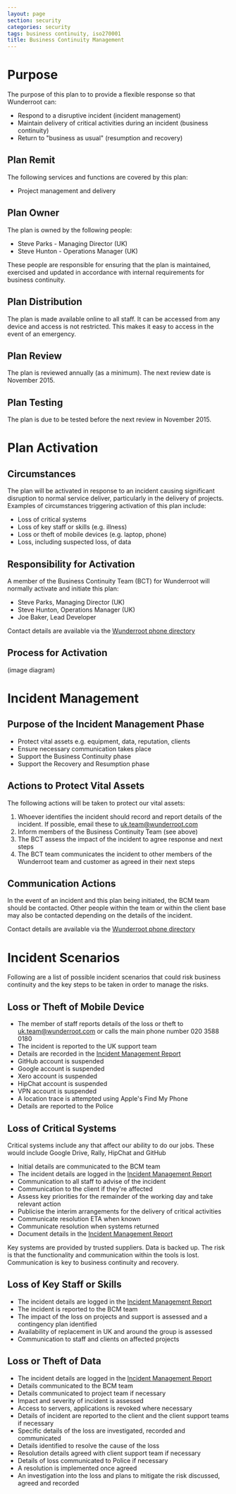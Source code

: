```yaml
---
layout: page
section: security
categories: security
tags: business continuity, iso270001
title: Business Continuity Management
---
```


# Purpose

The purpose of this plan to to provide a flexible response so that Wunderroot can:

* Respond to a disruptive incident (incident management)
* Maintain delivery of critical activities during an incident (business continuity)
* Return to "business as usual" (resumption and recovery)

## Plan Remit

The following services and functions are covered by this plan:

* Project management and delivery

## Plan Owner

The plan is owned by the following people:

* Steve Parks - Managing Director (UK)
* Steve Hunton - Operations Manager (UK)

These people are responsible for ensuring that the plan is maintained, exercised and updated in accordance with internal requirements for business continuity.

## Plan Distribution

The plan is made available online to all staff. It can be accessed from any device and access is not restricted. This makes it easy to access in the event of an emergency.

## Plan Review

The plan is reviewed annually (as a minimum). The next review date is November 2015.

## Plan Testing

The plan is due to be tested before the next review in November 2015.

# Plan Activation

## Circumstances

The plan will be activated in response to an incident causing significant disruption to normal service deliver, particularly in the delivery of projects. Examples of circumstances triggering activation of this plan include:

* Loss of critical systems
* Loss of key staff or skills (e.g. illness)
* Loss or theft of mobile devices (e.g. laptop, phone)
* Loss, including suspected loss, of data

## Responsibility for Activation

A member of the Business Continuity Team (BCT) for Wunderroot will normally activate and initiate this plan:

* Steve Parks, Managing Director (UK)
* Steve Hunton, Operations Manager (UK)
* Joe Baker, Lead Developer

Contact details are available via the [Wunderroot phone directory](/who/wr-phone-directory)

## Process for Activation

(image diagram)

# Incident Management

## Purpose of the Incident Management Phase

* Protect vital assets e.g. equipment, data, reputation, clients
* Ensure necessary communication takes place
* Support the Business Continuity phase
* Support the Recovery and Resumption phase

## Actions to Protect Vital Assets

The following actions will be taken to protect our vital assets:

1. Whoever identifies the incident should record and report details of the incident. If possible, email these to uk.team@wunderroot.com
2. Inform members of the Business Continuity Team (see above)
3. The BCT assess the impact of the incident to agree response and next steps
4. The BCT team communicates the incident to other members of the Wunderroot team and customer as agreed in their next steps

## Communication Actions

In the event of an incident and this plan being initiated, the BCM team should be contacted. Other people within the team or within the client base may also be contacted depending on the details of the incident.

Contact details are available via the [Wunderroot phone directory](/who/wr-phone-directory)

# Incident Scenarios

Following are a list of possible incident scenarios that could risk business continuity and the key steps to be taken in order to manage the risks.

## Loss or Theft of Mobile Device

* The member of staff reports details of the loss or theft to uk.team@wunderroot.com or calls the main phone number 020 3588 0180
* The incident is reported to the UK support team
* Details are recorded in the [Incident Management Report](https://docs.google.com/a/wunderkraut.com/spreadsheets/d/1xbTkDvrQ3t_m5pQpa16fmkx4ZPXaDPBjq588rXNq2PQ/edit#gid=0)
* GitHub account is suspended
* Google account is suspended
* Xero account is suspended
* HipChat account is suspended
* VPN account is suspended
* A location trace is attempted using Apple's Find My Phone
* Details are reported to the Police

## Loss of Critical Systems

Critical systems include any that affect our ability to do our jobs. These would include Google Drive, Rally, HipChat and GitHub

* Initial details are communicated to the BCM team
* The incident details are logged in the [Incident Management Report](https://docs.google.com/a/wunderkraut.com/spreadsheets/d/1xbTkDvrQ3t_m5pQpa16fmkx4ZPXaDPBjq588rXNq2PQ/edit#gid=0)
* Communication to all staff to advise of the incident
* Communication to the client if they're affected
* Assess key priorities for the remainder of the working day and take relevant action
* Publicise the interim arrangements for the delivery of critical activities
* Communicate resolution ETA when known
* Communicate resolution when systems returned
* Document details in the [Incident Management Report](https://docs.google.com/a/wunderkraut.com/spreadsheets/d/1xbTkDvrQ3t_m5pQpa16fmkx4ZPXaDPBjq588rXNq2PQ/edit#gid=0)

Key systems are provided by trusted suppliers. Data is backed up. The risk is that the functionality and communication within the tools is lost. Communication is key to business continuity and recovery.

## Loss of Key Staff or Skills

* The incident details are logged in the [Incident Management Report](https://docs.google.com/a/wunderkraut.com/spreadsheets/d/1xbTkDvrQ3t_m5pQpa16fmkx4ZPXaDPBjq588rXNq2PQ/edit#gid=0)
* The incident is reported to the BCM team
* The impact of the loss on projects and support is assessed and a contingency plan identified
* Availability of replacement in UK and around the group is assessed
* Communication to staff and clients on affected projects

## Loss or Theft of Data

* The incident details are logged in the [Incident Management Report](https://docs.google.com/a/wunderkraut.com/spreadsheets/d/1xbTkDvrQ3t_m5pQpa16fmkx4ZPXaDPBjq588rXNq2PQ/edit#gid=0)
* Details communicated to the BCM team
* Details communicated to project team if necessary
* Impact and severity of incident is assessed
* Access to servers, applications is revoked where necessary
* Details of incident are reported to the client and the client support teams if necessary
* Specific details of the loss are investigated, recorded and communicated
* Details identified to resolve the cause of the loss
* Resolution details agreed with client support team if necessary
* Details of loss communicated to Police if necessary
* A resolution is implemented once agreed
* An investigation into the loss and plans to mitigate the risk discussed, agreed and recorded